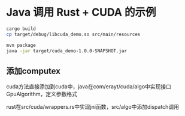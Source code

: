 # Java 调用 Rust + CUDA 的示例


``` bash
cargo build
cp target/debug/libcuda_demo.so src/main/resources

mvn package
java -jar target/cuda_demo-1.0.0-SNAPSHOT.jar
```

## 添加computex

cuda方法直接添加到cuda中，java在com/erayt/cuda/algo中实现接口GpuAlgorithm，定义参数格式

rust在src/cuda/wrappers.rs中实现jni函数，src/algo中添加dispatch调用